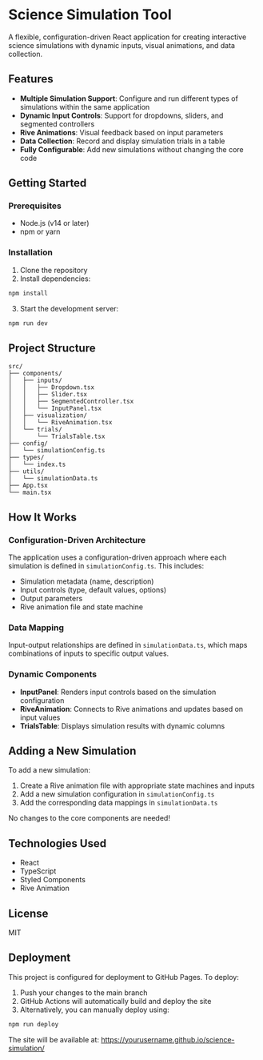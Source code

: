 # Science Simulation Tool

A flexible, configuration-driven React application for creating interactive science simulations with dynamic inputs, visual animations, and data collection.

## Features

- **Multiple Simulation Support**: Configure and run different types of simulations within the same application
- **Dynamic Input Controls**: Support for dropdowns, sliders, and segmented controllers
- **Rive Animations**: Visual feedback based on input parameters
- **Data Collection**: Record and display simulation trials in a table
- **Fully Configurable**: Add new simulations without changing the core code

## Getting Started

### Prerequisites

- Node.js (v14 or later)
- npm or yarn

### Installation

1. Clone the repository
2. Install dependencies:

```bash
npm install
```

3. Start the development server:

```bash
npm run dev
```

## Project Structure

```
src/
├── components/
│   ├── inputs/
│   │   ├── Dropdown.tsx
│   │   ├── Slider.tsx
│   │   ├── SegmentedController.tsx
│   │   └── InputPanel.tsx
│   ├── visualization/
│   │   └── RiveAnimation.tsx
│   └── trials/
│       └── TrialsTable.tsx
├── config/
│   └── simulationConfig.ts
├── types/
│   └── index.ts
├── utils/
│   └── simulationData.ts
├── App.tsx
└── main.tsx
```

## How It Works

### Configuration-Driven Architecture

The application uses a configuration-driven approach where each simulation is defined in `simulationConfig.ts`. This includes:

- Simulation metadata (name, description)
- Input controls (type, default values, options)
- Output parameters
- Rive animation file and state machine

### Data Mapping

Input-output relationships are defined in `simulationData.ts`, which maps combinations of inputs to specific output values.

### Dynamic Components

- **InputPanel**: Renders input controls based on the simulation configuration
- **RiveAnimation**: Connects to Rive animations and updates based on input values
- **TrialsTable**: Displays simulation results with dynamic columns

## Adding a New Simulation

To add a new simulation:

1. Create a Rive animation file with appropriate state machines and inputs
2. Add a new simulation configuration in `simulationConfig.ts`
3. Add the corresponding data mappings in `simulationData.ts`

No changes to the core components are needed!

## Technologies Used

- React
- TypeScript
- Styled Components
- Rive Animation

## License

MIT

## Deployment

This project is configured for deployment to GitHub Pages. To deploy:

1. Push your changes to the main branch
2. GitHub Actions will automatically build and deploy the site
3. Alternatively, you can manually deploy using:

```bash
npm run deploy
```

The site will be available at: https://yourusername.github.io/science-simulation/
